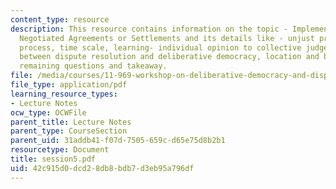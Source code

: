 ```yaml
---
content_type: resource
description: This resource contains information on the topic - Implementation of Informally
  Negotiated Agreements or Settlements and its details like - unjust process, continual
  process, time scale, learning- individual opinion to collective judgement, differences
  between dispute resolution and deliberative democracy, location and bias, resistance,
  remaining questions and takeaway.
file: /media/courses/11-969-workshop-on-deliberative-democracy-and-dispute-resolution-summer-2005/42c915d0dcd28db8bdb7d3eb95a796df_session5.pdf
file_type: application/pdf
learning_resource_types:
- Lecture Notes
ocw_type: OCWFile
parent_title: Lecture Notes
parent_type: CourseSection
parent_uid: 31addb41-f07d-7505-659c-d65e75d8b2b1
resourcetype: Document
title: session5.pdf
uid: 42c915d0-dcd2-8db8-bdb7-d3eb95a796df
---
```

